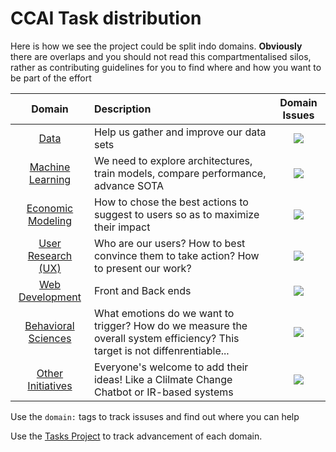 # CCAI Task distribution

Here is how we see the project could be split indo domains. **Obviously** there are overlaps and you should not read this compartmentalised silos, rather as contributing guidelines for you to find where and how you want to be part of the effort

|             Domain              | Description                                                                                                                 |                                                      Domain Issues                                                      |
| :-----------------------------: | :-------------------------------------------------------------------------------------------------------------------------- | :--------------------------------------------------------------------------------------------------------------: |
|          [Data](data)           | Help us gather and improve our data sets                                                                                    |       [![][domain:data]](https://github.com/cc-ai/kdb/issues?q=is%3Aopen+is%3Aissue+label%3Adomain%3Adata)       |
|     [Machine Learning](ml)      | We need to explore architectures, train models, compare performance, advance SOTA                                           |         [![][domain:ml]](https://github.com/cc-ai/kdb/issues?q=is%3Aopen+is%3Aissue+label%3Adomain%3Aml)         |
|    [Economic Modeling](econ)    | How to chose the best actions to suggest to users so as to maximize their impact                                            |       [![][domain:econ]](https://github.com/cc-ai/kdb/issues?q=is%3Aopen+is%3Aissue+label%3Adomain%3Aecon)       |
|    [User Research (UX)](ux)     | Who are our users? How to best convince them to take action? How to present our work?                                       |         [![][domain:ux]](https://github.com/cc-ai/kdb/issues?q=is%3Aopen+is%3Aissue+label%3Adomain%3Aux)         |
|     [Web Development](dev)      | Front and Back ends                                                                                                         |        [![][domain:dev]](https://github.com/cc-ai/kdb/issues?q=is%3Aopen+is%3Aissue+label%3Adomain%3Adev)        |
| [Behavioral Sciences](behavior) | What emotions do we want to trigger? How do we measure the overall system efficiency? This target is not diffenrentiable... | [![][domain:behavioral]](https://github.com/cc-ai/kdb/issues?q=is%3Aopen+is%3Aissue+label%3Adomain%3Abehavioral) |
|   [Other Initiatives](other)    | Everyone's welcome to add their ideas! Like a Clilmate Change Chatbot or IR-based systems                                   |      [![][domain:other]](https://github.com/cc-ai/kdb/issues?q=is%3Aopen+is%3Aissue+label%3Adomain%3Aother)      |


Use the `domain:` tags to track issuses and find out where you can help

Use the [Tasks Project](https://github.com/cc-ai/kdb/projects/3) to track advancement of each domain.

[bug]: https://img.shields.io/badge/bug-d73a4a.svg
[critical]: https://img.shields.io/badge/critical-FF0000.svg
[domain:behavioral]: https://img.shields.io/badge/domain:behavioral-f4b7c4.svg
[domain:data]: https://img.shields.io/badge/domain:data-bfdadc.svg
[domain:dev]: https://img.shields.io/badge/domain:dev-d4c5f9.svg
[domain:econ]: https://img.shields.io/badge/domain:econ-036a77.svg
[domain:ml]: https://img.shields.io/badge/domain:ml-f260b8.svg
[domain:other]: https://img.shields.io/badge/domain:other-e0a87f.svg
[domain:ux]: https://img.shields.io/badge/domain:ux-fccfbd.svg
[duplicate]: https://img.shields.io/badge/duplicate-cfd3d7.svg
[enhancement]: https://img.shields.io/badge/enhancement-a2eeef.svg
[good first issue]: https://img.shields.io/badge/good%20first%20issue-7057ff.svg
[help wanted]: https://img.shields.io/badge/help%20wanted-008672.svg
[high priority]: https://img.shields.io/badge/high%20priority-16f9c1.svg
[invalid]: https://img.shields.io/badge/invalid-e4e669.svg
[keep in mind]: https://img.shields.io/badge/keep%20in%20mind-c0cef7.svg
[low priority]: https://img.shields.io/badge/low%20priority-efff8c.svg
[meta]: https://img.shields.io/badge/meta-202ea5.svg
[question]: https://img.shields.io/badge/question-d876e3.svg
[reminder (long)]: https://img.shields.io/badge/reminder%20(long)-fc9fc7.svg
[reminder (short)]: https://img.shields.io/badge/reminder%20(short)-e466ab.svg
[wontfix]: https://img.shields.io/badge/wontfix-ffffff.svg
[work in progress]: https://img.shields.io/badge/work%20in%20progress-ededed.svg